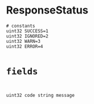 # ResponseStatus

<div class="highlight"><pre><code># constants
uint32 SUCCESS=1
uint32 IGNORED=2
uint32 WARN=3
uint32 ERROR=4

# fields
uint32 code
string message
</code></pre></div>
